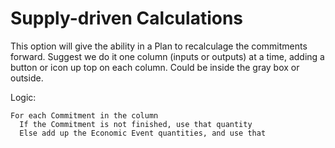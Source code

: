 # Supply-driven Calculations

This option will give the ability in a Plan to recalculage the commitments forward.  Suggest we do it one column (inputs or outputs) at a time, adding a button or icon up top on each column.  Could be inside the gray box or outside.

Logic: 
```
For each Commitment in the column
  If the Commitment is not finished, use that quantity
  Else add up the Economic Event quantities, and use that
  
```
